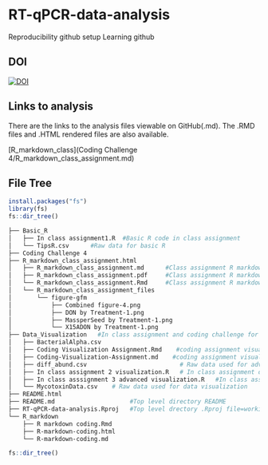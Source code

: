 # RT-qPCR-data-analysis
Reproducibility github setup
Learning github 

## DOI

[![DOI](https://zenodo.org/badge/924429703.svg)](https://doi.org/10.5281/zenodo.14934312)

## Links to analysis

There are the links to the analysis files viewable on GitHub(.md). The .RMD files and .HTML rendered files are also available. 

[R_markdown_class](Coding Challenge 4/R_markdown_class_assignment.md)


## File Tree
```r
install.packages("fs")
library(fs)
fs::dir_tree()
```


```bash
├── Basic_R
│   ├── In class assignment1.R  #Basic R code in class assignment
│   └── TipsR.csv      #Raw data for basic R
├── Coding Challenge 4
├── R_markdown_class_assignment.html
│   ├── R_markdown_class_assignment.md      #Class assignment R markdown github flavoured markdown
│   ├── R_markdown_class_assignment.pdf     #Class assignment R markdown pdf
│   └── R_markdown_class_assignment.Rmd     #Class assignment R markdown Rmd
│   └── R_markdown_class_assignment_files
│       └── figure-gfm
│           ├── Combined figure-4.png
│           ├── DON by Treatment-1.png
│           ├── MassperSeed by Treatment-1.png
│           └── X15ADON by Treatment-1.png
├── Data_Visualization   #In class assignment and coding challenge for data visualization
│   ├── BacterialAlpha.csv
│   ├── Coding Visualization Assignment.Rmd    #coding assignment visualization part 1 rmd file
│   ├── Coding-Visualization-Assignment.md    #coding assignment visualization part 1 md file
│   ├── diff_abund.csv                          # Raw data used for advanced visualization
│   ├── In class assignment 2 visualization.R   # In class assignment datavisualization part 1
│   ├── In class asssignment 3 advanced visualization.R   #In class assignment data visualization part 2
│   └── MycotoxinData.csv    # Raw data used for data visualization
├── README.html
├── README.md                     #Top level directory README
├── RT-qPCR-data-analysis.Rproj   #Top level drectory .Rproj file=working directory
└── R_markdown
    ├── R markdown coding.Rmd
    ├── R-markdown-coding.html
    └── R-markdown-coding.md
```

```r
fs::dir_tree()
```


